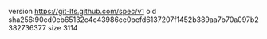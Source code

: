 version https://git-lfs.github.com/spec/v1
oid sha256:90cd0eb65132c4c43986ce0befd6137207f1452b389aa7b70a097b2382736377
size 3114
